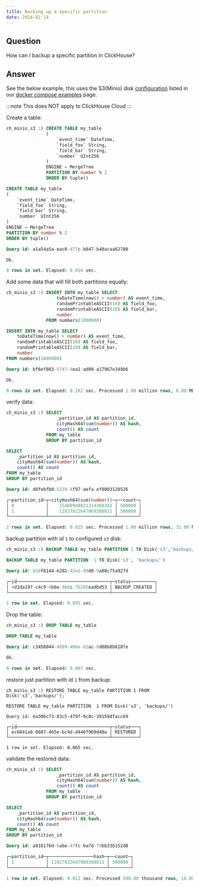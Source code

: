 ```yaml
---
title: Backing up a specific partition
date: 2024-02-14
---
```


## Question

How can I backup a specific partition in ClickHouse?

## Answer

See the below example, this uses the S3(Minio) disk [configuration](https://github.com/ClickHouse/examples/blob/main/docker-compose-recipes/recipes/ch-and-minio-S3/README.md) listed in our [docker compose examples](https://github.com/ClickHouse/examples/blob/main/docker-compose-recipes/README.md) page.

:::note
This does NOT apply to ClickHouse Cloud
:::

Create a table:

```sql
ch_minio_s3 :) CREATE TABLE my_table
               (
                   `event_time` DateTime,
                   `field_foo` String,
                   `field_bar` String,
                   `number` UInt256
               )
               ENGINE = MergeTree
               PARTITION BY number % 2
               ORDER BY tuple()

CREATE TABLE my_table
(
    `event_time` DateTime,
    `field_foo` String,
    `field_bar` String,
    `number` UInt256
)
ENGINE = MergeTree
PARTITION BY number % 2
ORDER BY tuple()

Query id: a1a54a5a-eac0-477c-b847-b40acaa62780

Ok.

0 rows in set. Elapsed: 0.016 sec.
```

Add some data that will fill both partitions equally:

```sql
ch_minio_s3 :) INSERT INTO my_table SELECT
                   toDateTime(now() + number) AS event_time,
                   randomPrintableASCII(10) AS field_foo,
                   randomPrintableASCII(20) AS field_bar,
                   number
               FROM numbers(1000000)

INSERT INTO my_table SELECT
    toDateTime(now() + number) AS event_time,
    randomPrintableASCII(10) AS field_foo,
    randomPrintableASCII(20) AS field_bar,
    number
FROM numbers(1000000)

Query id: bf6ef803-5747-4ea1-ad00-a17967e349b6

Ok.

0 rows in set. Elapsed: 0.282 sec. Processed 1.00 million rows, 8.00 MB (3.55 million rows/s., 28.39 MB/s.)
```

verify data:

```sql
ch_minio_s3 :) SELECT
                   _partition_id AS partition_id,
                   cityHash64(sum(number)) AS hash,
                   count() AS count
               FROM my_table
               GROUP BY partition_id

SELECT
    _partition_id AS partition_id,
    cityHash64(sum(number)) AS hash,
    count() AS count
FROM my_table
GROUP BY partition_id

Query id: d8febfb0-5339-4f97-aefa-ef0003128526

┌─partition_id─┬─cityHash64(sum(number))─┬──count─┐
│ 0            │    15460940821314360342 │ 500000 │
│ 1            │    11827822647069388611 │ 500000 │
└──────────────┴─────────────────────────┴────────┘

2 rows in set. Elapsed: 0.025 sec. Processed 1.00 million rows, 32.00 MB (39.97 million rows/s., 1.28 GB/s.)
```

backup partition with id `1` to configured `s3` disk:

```sql
ch_minio_s3 :) BACKUP TABLE my_table PARTITION 1 TO Disk('s3','backups/');

BACKUP TABLE my_table PARTITION  1 TO Disk('s3', 'backups/')

Query id: 810f6144-e282-42e2-99d0-9a80c75a927d

┌─id───────────────────────────────────┬─status─────────┐
│ 4d1da197-c4c9-4b6e-966c-76202eadbd53 │ BACKUP_CREATED │
└──────────────────────────────────────┴────────────────┘

1 row in set. Elapsed: 0.095 sec.
```

Drop the table:

```sql
ch_minio_s3 :) DROP TABLE my_table

DROP TABLE my_table

Query id: c3456044-4689-406e-82ac-8d08b8b618fe

Ok.

0 rows in set. Elapsed: 0.007 sec.
```

restore just partition with id `1` from backup:

```
ch_minio_s3 :) RESTORE TABLE my_table PARTITION 1 FROM Disk('s3','backups/');

RESTORE TABLE my_table PARTITION  1 FROM Disk('s3', 'backups/')

Query id: ea306c73-83c5-479f-9c0c-391594facc69

┌─id───────────────────────────────────┬─status───┐
│ ec6841a8-0607-465e-bc4d-d446f960d40a │ RESTORED │
└──────────────────────────────────────┴──────────┘

1 row in set. Elapsed: 0.065 sec.
```

validate the restored data:

```sql
ch_minio_s3 :) SELECT
                   _partition_id AS partition_id,
                   cityHash64(sum(number)) AS hash,
                   count() AS count
               FROM my_table
               GROUP BY partition_id

SELECT
    _partition_id AS partition_id,
    cityHash64(sum(number)) AS hash,
    count() AS count
FROM my_table
GROUP BY partition_id

Query id: a916176d-6a6e-47fc-ba7d-79bb33b152d8

┌─partition_id─┬─────────────────hash─┬──count─┐
│ 1            │ 11827822647069388611 │ 500000 │
└──────────────┴──────────────────────┴────────┘

1 row in set. Elapsed: 0.012 sec. Processed 500.00 thousand rows, 16.00 MB (41.00 million rows/s., 1.31 GB/s.)
```
